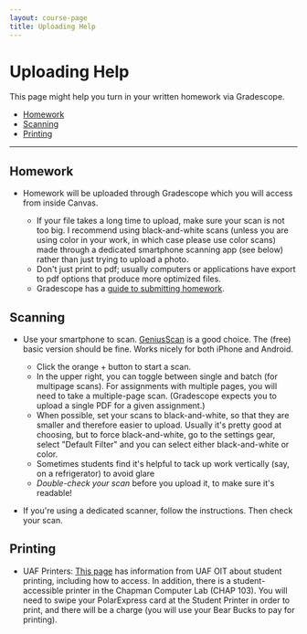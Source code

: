 ```yaml
---
layout: course-page
title: Uploading Help
---
```


# Uploading Help

This page might help you turn in your written homework via Gradescope.

* [Homework](#homework)
* [Scanning](#scanning)
* [Printing](#printing)

- - -

## Homework
* Homework will be uploaded through Gradescope which you will access from inside Canvas.

	- If your file takes a long time to upload, make sure your scan is not too big.  I recommend using black-and-white scans (unless you are using color in your work, in which case please use color scans) made through a dedicated smartphone scanning app (see below) rather than just trying to upload a photo.
	- Don't just print to pdf; usually computers or applications have export to pdf options that produce more optimized files.
	- Gradescope has a [guide to submitting homework](https://gradescope-static-assets.s3.amazonaws.com/help/submitting_hw_guide.pdf).

## Scanning

* Use your smartphone to scan.  [GeniusScan](https://thegrizzlylabs.com/genius-scan/) is a good choice. The (free) basic version should be fine.  Works nicely for both iPhone and Android.
	- Click the orange + button to start a scan.
	- In the upper right, you can toggle between single and batch (for multipage scans). For assignments with multiple pages, you will need to take a multiple-page scan.  (Gradescope expects you to upload a single PDF for a given assignment.)
	- When possible, set your scans to black-and-white, so that they are smaller and therefore easier to upload.  Usually it's pretty good at choosing, but to force black-and-white, go to the settings gear, select "Default Filter" and you can select either black-and-white or color.
	- Sometimes students find it's helpful to tack up work vertically (say, on a refrigerator) to avoid glare
	- *Double-check your scan* before you upload it, to make sure it's readable!

* If you're using a dedicated scanner, follow the instructions. Then check your scan.

## Printing

* UAF Printers: [This page](https://www.alaska.edu/files/oit/services/printing_support/Pharos-Setup.pdf) has information from UAF OIT about student printing, including how to access.  In addition, there is a student-accessible printer in the Chapman Computer Lab (CHAP 103). You will need to swipe your PolarExpress card at the Student Printer in order to print, and there will be a charge (you will use your Bear Bucks to pay for printing).
